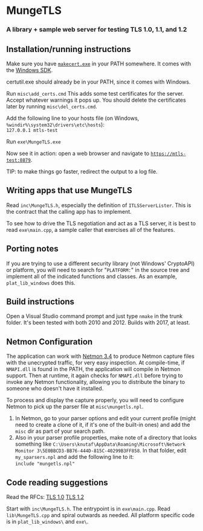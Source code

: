 # MungeTLS
### A library + sample web server for testing TLS 1.0, 1.1, and 1.2

## Installation/running instructions

Make sure you have [`makecert.exe`](http://msdn.microsoft.com/en-us/library/bfsktky3.aspx) in your PATH somewhere. It comes with the [Windows SDK](http://msdn.microsoft.com/en-us/windows/hardware/hh852363.aspx).

certutil.exe should already be in your PATH, since it comes with Windows.

Run `misc\add_certs.cmd`
This adds some test certificates for the server. Accept whatever warnings it pops up.
You should delete the certificates later by running `misc\del_certs.cmd`.

Add the following line to your hosts file (on Windows, `%windir%\system32\drivers\etc\hosts`):  
`127.0.0.1 mtls-test`

Run `exe\MungeTLS.exe`

Now see it in action: open a web browser and navigate to [`https://mtls-test:8879`](https://mtls-test:8879/).

TIP: to make things go faster, redirect the output to a log file.


## Writing apps that use MungeTLS

Read `inc\MungeTLS.h`, especially the definition of `ITLSServerLister`. This is the contract that the calling app has to implement.

To see how to drive the TLS negotiation and act as a TLS server, it is best to read `exe\main.cpp`, a sample caller that exercises all of the features.


## Porting notes

If you are trying to use a different security library (not Windows' CryptoAPI) or platform, you will need to search for "`PLATFORM:`" in the source tree and implement all of the indicated functions and classes. As an example, `plat_lib_windows` does this.


## Build instructions

Open a Visual Studio command prompt and just type `nmake` in the trunk folder. It's been tested with both 2010 and 2012. Builds with 2017, at least.


## Netmon Configuration

The application can work with [Netmon 3.4](http://www.microsoft.com/en-us/download/details.aspx?id=4865) to produce Netmon capture files with the unecrypted traffic, for very easy inspection. At compile-time, if `NMAPI.dll` is found in the PATH, the application will compile in Netmon support. Then at runtime, it again checks for `NMAPI.dll` before trying to invoke any Netmon functionality, allowing you to distribute the binary to someone who doesn't have it installed.

To process and display the capture properly, you will need to configure Netmon to pick up the parser file at `misc\mungetls.npl`.

1. In Netmon, go to your parser options and edit your current profile (might need to create a clone of it, if it's one of the built-in ones) and add the `misc` dir as part of your search path.
1. Also in your parser profile properties, make note of a directory that looks something like `C:\Users\knutaf\AppData\Roaming\Microsoft\Network Monitor 3\5E0BBCD3-BB76-444D-815C-40299B3FF858`. In that folder, edit `my_sparsers.npl` and add the following line to it:  
`include "mungetls.npl"`


## Code reading suggestions

Read the RFCs:
[TLS 1.0](http://www.ietf.org/rfc/rfc2246.txt)
[TLS 1.2](http://www.ietf.org/rfc/rfc5246.txt)

Start with `inc\MungeTLS.h`. The entrypoint is in `exe\main.cpp`. Read `lib\MungeTLS.cpp` and spiral outwards as needed. All platform specific code is in `plat_lib_windows\` and `exe\`.
